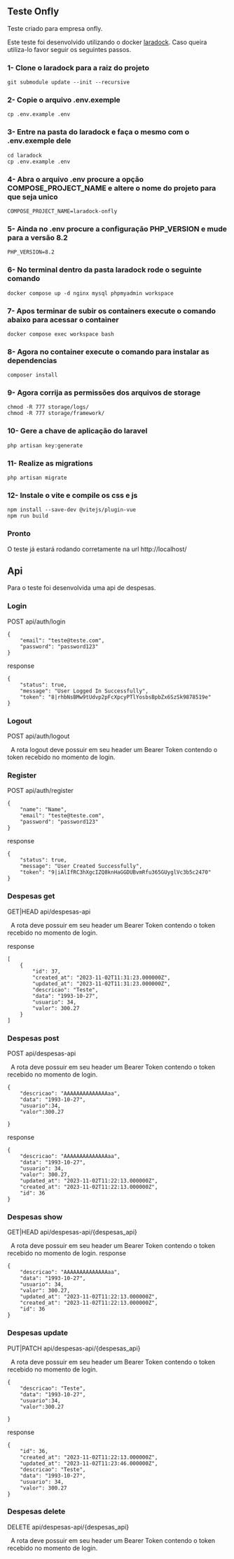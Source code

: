 ## Teste Onfly
Teste criado para empresa onfly.

Este teste foi desenvolvido utilizando o docker [laradock](https://laradock.io/). Caso queira utiliza-lo favor seguir os seguintes passos.

### 1- Clone o laradock para a raiz do projeto

```
git submodule update --init --recursive
```

### 2- Copie o arquivo .env.exemple

```
cp .env.example .env
``` 

### 3- Entre na pasta do laradock e faça o mesmo com o .env.exemple dele
```
cd laradock
cp .env.example .env
```

### 4- Abra o arquivo .env procure a opção COMPOSE_PROJECT_NAME e altere o nome do projeto para que seja unico
```
COMPOSE_PROJECT_NAME=laradock-onfly
```

### 5- Ainda no .env procure a configuração PHP_VERSION e mude para a versão 8.2
```
PHP_VERSION=8.2
```
### 6- No terminal dentro da pasta laradock rode o seguinte comando
```
docker compose up -d nginx mysql phpmyadmin workspace 
```
### 7- Apos terminar de subir os containers execute o comando abaixo para acessar o container
```
docker compose exec workspace bash
```
### 8- Agora no container execute o comando para instalar as dependencias
```
composer install
```
 
### 9- Agora corrija as permissões dos arquivos de storage
```
chmod -R 777 storage/logs/
chmod -R 777 storage/framework/
```

### 10- Gere a chave de aplicação do laravel
```
php artisan key:generate
```

### 11- Realize as migrations 
```
php artisan migrate
```

### 12- Instale o vite e compile os css e js
```
npm install --save-dev @vitejs/plugin-vue
npm run build
```

### Pronto
O teste já estará rodando corretamente na url http://localhost/

## Api
Para o teste foi desenvolvida uma api de despesas. 

### Login 
POST            api/auth/login 
```
{
    "email": "teste@teste.com",
    "password": "password123"
}
```
response
```
{
    "status": true,
    "message": "User Logged In Successfully",
    "token": "8|rhbNsBMw9tUdvp2pFcXpcyPTlYosbsBpbZx6SzSk9878519e"
}
```
### Logout
POST            api/auth/logout

&nbsp;
A rota logout deve possuir em seu header um Bearer Token contendo o token recebido no momento de login.

### Register
POST            api/auth/register
```
{
    "name": "Name",
    "email": "teste@teste.com",
    "password": "password123"
}
```
response
```
{
    "status": true,
    "message": "User Created Successfully",
    "token": "9|iAlIfRC3hXgcIZQ8knHaGGDUBvmRfu365GUyglVc3b5c2470"
}
```
### Despesas get
GET|HEAD        api/despesas-api

&nbsp;
A rota deve possuir em seu header um Bearer Token contendo o token recebido no momento de login.

response
```
[
    {
        "id": 37,
        "created_at": "2023-11-02T11:31:23.000000Z",
        "updated_at": "2023-11-02T11:31:23.000000Z",
        "descricao": "Teste",
        "data": "1993-10-27",
        "usuario": 34,
        "valor": 300.27
    }
]
```
### Despesas post
POST            api/despesas-api

&nbsp;
A rota deve possuir em seu header um Bearer Token contendo o token recebido no momento de login.
```
{
    "descricao": "AAAAAAAAAAAAAAaa",
    "data": "1993-10-27",
    "usuario":34,
    "valor":300.27

}
```
response
```
{
    "descricao": "AAAAAAAAAAAAAAaa",
    "data": "1993-10-27",
    "usuario": 34,
    "valor": 300.27,
    "updated_at": "2023-11-02T11:22:13.000000Z",
    "created_at": "2023-11-02T11:22:13.000000Z",
    "id": 36
}
```

### Despesas show
GET|HEAD        api/despesas-api/{despesas_api}

&nbsp;
A rota deve possuir em seu header um Bearer Token contendo o token recebido no momento de login.
response
```
{
    "descricao": "AAAAAAAAAAAAAAaa",
    "data": "1993-10-27",
    "usuario": 34,
    "valor": 300.27,
    "updated_at": "2023-11-02T11:22:13.000000Z",
    "created_at": "2023-11-02T11:22:13.000000Z",
    "id": 36
}
```

### Despesas update
PUT|PATCH       api/despesas-api/{despesas_api}

&nbsp;
A rota deve possuir em seu header um Bearer Token contendo o token recebido no momento de login.
```
{
    "descricao": "Teste",
    "data": "1993-10-27",
    "usuario":34,
    "valor":300.27

}
```
response
```
{
    "id": 36,
    "created_at": "2023-11-02T11:22:13.000000Z",
    "updated_at": "2023-11-02T11:23:46.000000Z",
    "descricao": "Teste",
    "data": "1993-10-27",
    "usuario": 34,
    "valor": 300.27
}
```

### Despesas delete
DELETE          api/despesas-api/{despesas_api}

&nbsp;
A rota deve possuir em seu header um Bearer Token contendo o token recebido no momento de login.


